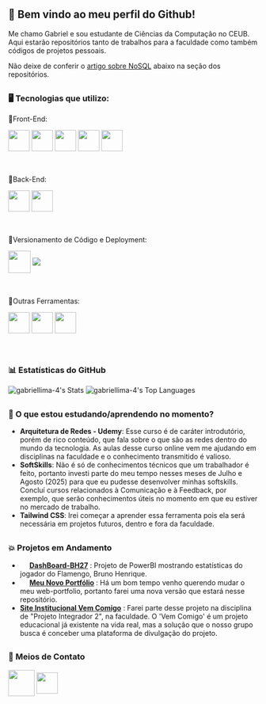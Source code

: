 ## 👋 Bem vindo ao meu perfil do Github!

Me chamo Gabriel e sou estudante de Ciências da Computação no CEUB.
<br/>
Aqui estarão repositórios tanto de trabalhos para a faculdade como também códigos de projetos pessoais.
<br/>

Não deixe de conferir o [artigo sobre NoSQL](https://github.com/gabriellima-4/Banco-de-Dados-NoSQL) abaixo na seção dos repositórios.

<h2></h2>

### 🖥️ Tecnologias que utilizo:

🔸Front-End:
<div>
  <img align="center" width=43 height=43 src="https://cdn.jsdelivr.net/gh/devicons/devicon@latest/icons/html5/html5-original.svg" />
  <img align="center" width=43 height=43 src="https://cdn.jsdelivr.net/gh/devicons/devicon@latest/icons/css3/css3-original.svg" />
  <img align="center" width=43 height=43 src="https://cdn.jsdelivr.net/gh/devicons/devicon@latest/icons/javascript/javascript-original.svg" />
  <img align="center" width=43 height=43 src="https://cdn.jsdelivr.net/gh/devicons/devicon@latest/icons/react/react-original.svg" />
  <img align="center" width=43 height=43 src="https://cdn.jsdelivr.net/gh/devicons/devicon@latest/icons/reactrouter/reactrouter-original-wordmark.svg" />
</div>

<br/>
<br/>

🔸Back-End:
<div>
  <img align="center" width=43 height=43 src="https://cdn.jsdelivr.net/gh/devicons/devicon@latest/icons/python/python-original.svg" />
  <img align="center" width=43 height=43 src="https://cdn.jsdelivr.net/gh/devicons/devicon@latest/icons/go/go-original-wordmark.svg" />
</div>

<br/>
<br/>

🔸Versionamento de Código e Deployment:
<div>
  <img align="center" width=45 height=45 src="https://cdn.jsdelivr.net/gh/devicons/devicon@latest/icons/git/git-plain-wordmark.svg" />
  <img align="center" src="https://img.shields.io/badge/Vercel-000000?style=for-the-badge&logo=vercel&logoColor=white">
</div>

<br/>
<br/>

🔸Outras Ferramentas:
<div>
  <img align="center" width=43 height=43 src="https://cdn.jsdelivr.net/gh/devicons/devicon@latest/icons/figma/figma-original.svg" />
  <img align="center" width=43 height=43 src="https://img.icons8.com/?size=100&id=3sGOUDo9nJ4k&format=png&color=000000" />
  <img align="center" width=43 height=43 src="https://cdn.jsdelivr.net/gh/devicons/devicon@latest/icons/npm/npm-original-wordmark.svg">
</div>

<br/>
<br/>
<h2></h2>

### 📊 Estatísticas do GitHub

![gabriellima-4's Stats](https://github-readme-stats.vercel.app/api?username=gabriellima-4&theme=nord&show_icons=true&hide_border=true&count_private=true)
![gabriellima-4's Top Languages](https://github-readme-stats.vercel.app/api/top-langs/?username=gabriellima-4&theme=nord&show_icons=true&hide_border=true&layout=compact)

<h2></h2>

### 🧐 O que estou estudando/aprendendo no momento?
- **Arquitetura de Redes - Udemy**: Esse curso é de caráter introdutório, porém de rico conteúdo, que fala sobre o que são as redes dentro do mundo da tecnologia. As aulas desse curso online vem me ajudando em disciplinas na faculdade e o conhecimento transmitido é valioso.
- **SoftSkills**: Não é só de conhecimentos técnicos que um trabalhador é feito, portanto investi parte do meu tempo nesses meses de Julho e Agosto (2025) para que eu pudesse desenvolver minhas softskills. Concluí cursos relacionados à Comunicação e à Feedback, por exemplo, que serão conhecimentos úteis no momento em que eu estiver no mercado de trabalho.
- **Tailwind CSS**: Irei começar a aprender essa ferramenta pois ela será necessária em projetos futuros, dentro e fora da faculdade.


<h2></h2>

### 💥 Projetos em Andamento
- <img src="https://img.icons8.com/?size=100&id=59&format=png&color=FFFFFF" width="15"> **[DashBoard-BH27](https://github.com/gabriellima-4/Dashboard-BH27)** : Projeto de PowerBI mostrando estatísticas do jogador do Flamengo, Bruno Henrique.
- <img src="https://img.icons8.com/?size=100&id=Gv7SjgKu0lV7&format=png&color=FFFFFF" width="15"> **[Meu Novo Portfólio](https://github.com/gabriellima-4/novo-portfolio)** : Há um bom tempo venho querendo mudar o meu web-portfolio, portanto farei uma nova versão que estará nesse repositório.
- **[Site Institucional Vem Comigo](https://github.com/Vem-Comigo)** : Farei parte desse projeto na disciplina de "Projeto Integrador 2", na faculdade. O 'Vem Comigo' é um projeto educacional já existente na vida real, mas a solução que o nosso grupo busca é conceber uma plataforma de divulgação do projeto.

<h2></h2>

### 📮 Meios de Contato
<div>
  <a href="https://instagram.com/lima_0g" target="_blank"><img width="53" height="53" align="center" src="https://img.icons8.com/?size=100&id=Xy10Jcu1L2Su&format=png&color=000000"></a>
  <a href="https://www.linkedin.com/in/gabriel-de-medeiros-lima" target="_blank"><img width="43" height="43" align="center" src="https://cdn.jsdelivr.net/gh/devicons/devicon@latest/icons/linkedin/linkedin-original.svg"></a>
</div>
